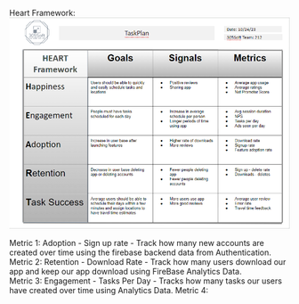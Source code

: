 Heart Framework:  
![TaskPlan HeartFramework](/src/TaskPlanHeartFW.png)

Metric 1: Adoption - Sign up rate - Track how many new accounts are created over time using the firebase backend data from Authentication.  
Metric 2: Retention - Download Rate - Track how many users download our app and keep our app download using FireBase Analytics Data.                                             
Metric 3:  Engagement - Tasks Per Day - Tracks how many tasks our users have created over time using Analytics Data.
Metric 4:  
